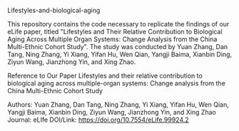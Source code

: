 Lifestyles-and-biological-aging

This repository contains the code necessary to replicate the findings of our eLife paper, titled "Lifestyles and Their Relative Contribution to Biological Aging Across Multiple Organ Systems: Change Analysis from the China Multi-Ethnic Cohort Study". The study was conducted by Yuan Zhang, Dan Tang, Ning Zhang, Yi Xiang, Yifan Hu, Wen Qian, Yangji Baima, Xianbin Ding, Ziyun Wang, Jianzhong Yin, and Xing Zhao.

Reference to Our Paper
Lifestyles and their relative contribution to biological aging across multiple-organ systems: Change analysis from the China Multi-Ethnic Cohort Study

Authors: Yuan Zhang, Dan Tang, Ning Zhang, Yi Xiang, Yifan Hu, Wen Qian, Yangji Baima, Xianbin Ding, Ziyun Wang, Jianzhong Yin, and Xing Zhao
Journal: eLIfe
DOI/Link: https://doi.org/10.7554/eLife.99924.2
